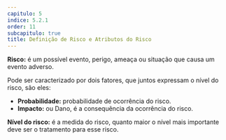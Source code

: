 ```yaml
---
capitulo: 5
indice: 5.2.1
order: 11
subcapitulo: true
title: Definição de Risco e Atributos do Risco
---
```


<p> 
    <b>Risco:</b> é um possível evento, perigo, ameaça ou situação que causa um evento adverso.
</p>

Pode ser caracterizado por dois fatores, que juntos expressam o nível do risco, são eles:

<ul>
    <li><b>Probabilidade:</b> probabilidade de ocorrência do risco.</li>
    <li><b>Impacto:</b> ou Dano, é a consequência da ocorrência do risco.</li>
</ul>

<p>
    <b>Nível do risco:</b> é a medida do risco, quanto maior o nível mais importante deve ser o tratamento para esse risco.
</p>
